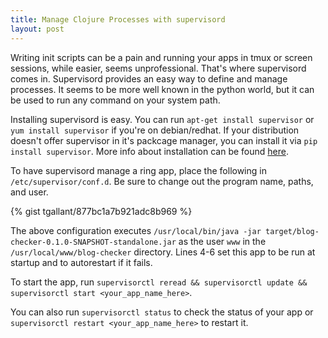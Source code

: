 ```yaml
---
title: Manage Clojure Processes with supervisord
layout: post
---
```


Writing init scripts can be a pain and running your apps in tmux or screen sessions, while easier, seems unprofessional. That's where supervisord comes in. Supervisord provides an easy way to define and manage processes. It seems to be more well known in the python world, but it can be used to run any command on your system path.

Installing supervisord is easy. You can run `apt-get install supervisor` or `yum install supervisor` if you're on debian/redhat. If your distribution doesn't offer supervisor in it's packcage manager, you can install it via `pip install supervisor`. More info about installation can be found [here](http://supervisord.org/installing.html).

To have supervisord manage a ring app, place the following in `/etc/supervisor/conf.d`. Be sure to change out the program name, paths, and user.

{% gist tgallant/877bc1a7b921adc8b969 %}

The above configuration executes `/usr/local/bin/java -jar target/blog-checker-0.1.0-SNAPSHOT-standalone.jar` as the user `www` in the `/usr/local/www/blog-checker` directory. Lines 4-6 set this app to be run at startup and to autorestart if it fails. 

To start the app, run `supervisorctl reread && supervisorctl update && supervisorctl start <your_app_name_here>`.

You can also run `supervisorctl status` to check the status of your app or `supervisorctl restart <your_app_name_here>` to restart it.
    